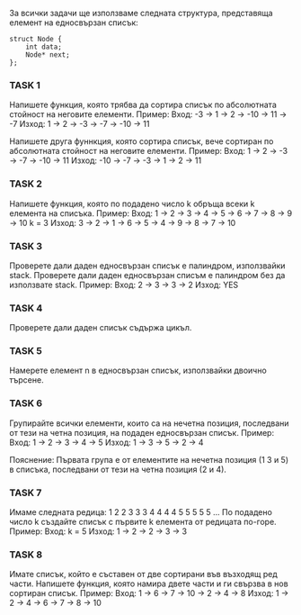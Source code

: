 За всички задачи ще използваме следната структура, представяща елемент на едносвързан списък:
```
struct Node {
    int data;
    Node* next;
};
```
### TASK 1
Напишете функция, която трябва да сортира списък по абсолютната стойност на неговите елементи.
Пример: 
Вход: -3 -> 1 -> 2 -> -10 -> 11 -> -7
Изход: 1 -> 2 -> -3 -> -7 -> -10 -> 11

Напишете друга фуннкция, която сортира списък, вече сортиран по абсолютната стойност на неговите елементи.
Пример:
Вход: 1 -> 2 -> -3 -> -7 -> -10 -> 11
Изход: -10 -> -7 -> -3 -> 1 -> 2 -> 11

### TASK 2
Напишете функция, която по подадено число k обръща всеки k елемента на списъка.
Пример:
Вход: 1 -> 2 -> 3 -> 4 -> 5 -> 6 -> 7 -> 8 -> 9 -> 10
k = 3
Изход: 3 -> 2 -> 1 -> 6 -> 5 -> 4 -> 9 -> 8 -> 7 -> 10

### TASK 3
Проверете дали даден едносвързан списък е палиндром, използвайки stack.
Проверете дали даден едносвързан списъм е палиндром без да използвате stack.
Пример:
Вход: 2 -> 3 -> 3 -> 2
Изход: YES

### TASK 4
Проверете дали даден списък съдържа цикъл.

### TASK 5
Намерете елемент n в едносвързан списък, използвайки двоично търсене.

### TASK 6
Групирайте всички елементи, които са на нечетна позиция, последвани от тези на четна позиция, на подаден едносвързан списък.
Пример:
Вход: 1 -> 2 -> 3 -> 4 -> 5
Изход: 1 -> 3 -> 5 -> 2 -> 4

Пояснение: Първата група е от елементите на нечетна позиция (1 3 и 5) в списъка, последвани от тези на четна позиция (2 и 4).

### TASK 7
Имаме следната редица: 1 2 2 3 3 3 4 4 4 4 5 5 5 5 5 ...
По подадено число k създайте списък с първите k елемента от редицата по-горе.
Пример:
Вход: k = 5
Изход: 1 -> 2 -> 2 -> 3 -> 3

### TASK 8 
Имате списък, който е съставен от две сортирани във възходящ ред части. Напишете функция, която намира двете части и ги свързва в нов сортиран списък.
Пример:
Вход: 1 -> 6 -> 7 -> 10 -> 2 -> 4 -> 8
Изход: 1 -> 2 -> 4 -> 6 -> 7 -> 8 -> 10

